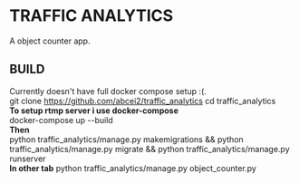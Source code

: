 
# TRAFFIC ANALYTICS

A object counter app.

## BUILD
Currently doesn't have full docker compose setup :(.  
git clone https://github.com/abcei2/traffic_analytics
cd traffic_analytics  
**To setup rtmp server i use docker-compose**  
docker-compose up --build  
**Then**  
python traffic_analytics/manage.py makemigrations  && python traffic_analytics/manage.py migrate && python traffic_analytics/manage.py runserver  
**In other tab**
python traffic_analytics/manage.py object_counter.py